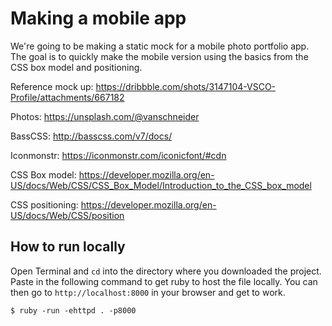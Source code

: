 # Making a mobile app

We're going to be making a static mock for a mobile photo portfolio app. The goal is to quickly make the mobile version using the basics from the CSS box model and positioning.

Reference mock up:
https://dribbble.com/shots/3147104-VSCO-Profile/attachments/667182

Photos:
https://unsplash.com/@vanschneider

BassCSS:
http://basscss.com/v7/docs/

Iconmonstr:
https://iconmonstr.com/iconicfont/#cdn

CSS Box model:
https://developer.mozilla.org/en-US/docs/Web/CSS/CSS_Box_Model/Introduction_to_the_CSS_box_model

CSS positioning:
https://developer.mozilla.org/en-US/docs/Web/CSS/position

## How to run locally

Open Terminal and `cd` into the directory where you downloaded the project.
Paste in the following command to get ruby to host the file locally. You can
then go to `http://localhost:8000` in your browser and get to work.

```
$ ruby -run -ehttpd . -p8000
```
